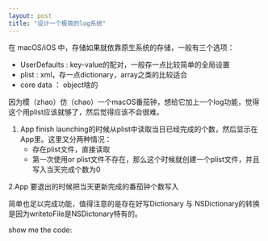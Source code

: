 ```yaml
---
layout: post
title: "设计一个极简的log系统"
---
```


在 macOS/iOS 中，存储如果就依靠原生系统的存储，一般有三个选项：

- UserDefaults :  key-value的配对，一般存一点比较简单的全局设置
- plist :  xml，存一点dictionary，array之类的比较适合
- core data ： object啥的

因为模（zhao）仿（chao）一个macOS番茄钟，想给它加上一个log功能，觉得这个用plist应该就够了，然后觉得应该不会很难。

1. App finish launching的时候从plist中读取当日已经完成的个数，然后显示在App里。这里又分两种情况：
   - 存在plist文件，直接读取
   - 第一次使用or plist文件不存在，那么这个时候就创建一个plist文件，并且写入当天完成个数为0

2.App 要退出的时候把当天更新完成的番茄钟个数写入

简单也足以完成功能，值得注意的是存在好写Dictionary 与 NSDictionary的转换是因为writetoFile是NSDictonary特有的。

show me the code:

<script src="https://gist.github.com/KrisYu/b94f79ad3d356d7e7f20356e467aeed3.js"></script>



